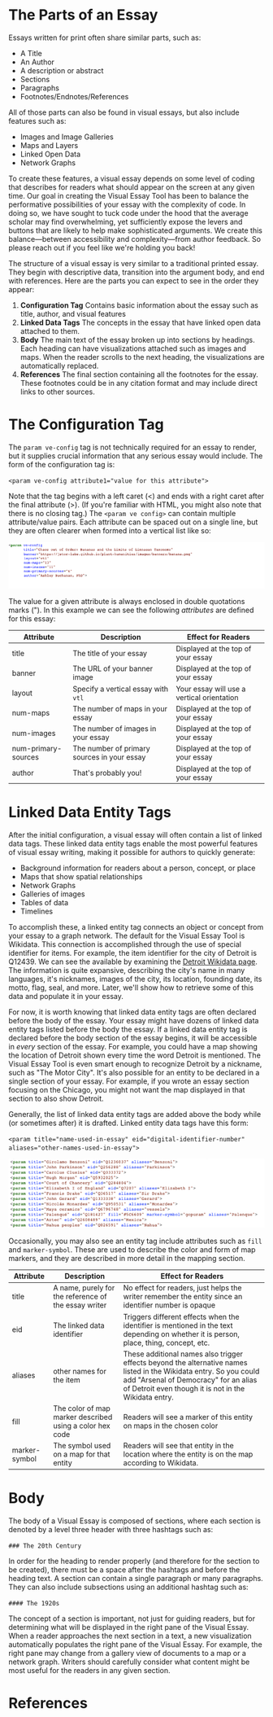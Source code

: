 # The Parts of an Essay

Essays written for print often share similar parts, such as:

* A Title
* An Author
* A description or abstract
* Sections
* Paragraphs
* Footnotes/Endnotes/References

All of those parts can also be found in visual essays, but also include features such as:

* Images and Image Galleries
* Maps and Layers
* Linked Open Data
* Network Graphs

To create these features, a visual essay depends on some level of coding that describes for readers what should appear on the screen at any given time. Our goal in creating the Visual Essay Tool has been to balance the performative possibilities of your essay with the complexity of code. In doing so, we have sought to tuck code under the hood that the average scholar may find overwhelming, yet sufficiently expose the levers and buttons that are likely to help make sophisticated arguments. We create this balance—between accessibility and complexity—from author feedback. So please reach out if you feel like we're holding you back!

The structure of a visual essay is very similar to a traditional printed essay. They begin with descriptive data, transition into the argument body, and end with references. Here are the parts you can expect to see in the order they appear:

1. **Configuration Tag** Contains basic information about the essay such as title, author, and visual features
2. **Linked Data Tags** The concepts in the essay that have linked open data attached to them.
3. **Body** The main text of the essay broken up into sections by headings. Each heading can have visualizations attached such as images and maps. When the reader scrolls to the next heading, the visualizations are automatically replaced.
4. **References** The final section containing all the footnotes for the essay. These footnotes could be in any citation format and may include direct links to other sources.

# The Configuration Tag

The `param ve-config` tag is not technically required for an essay to render, but it supplies crucial information that any serious essay would include. The form of the configuration tag is:

`<param ve-config attribute1="value for this attribute">`

Note that the tag begins with a left caret (<) and ends with a right caret after the final attribute (>). (If you're familiar with HTML, you might also note that there is no closing tag.) The `<param ve config>` can contain multiple attribute/value pairs. Each attribute can be spaced out on a single line, but they are often clearer when formed into a vertical list like so:

![An example configuration tag](config-tag.png)

The value for a given attribute is always enclosed in double quotations marks ("). In this example we can see the following *attributes* are defined for this essay:

|Attribute|Description|Effect for Readers|
|---|---|---|
|title|The title of your essay|Displayed at the top of your essay|
|banner|The URL of your banner image|Displayed at the top of your essay|
|layout|Specify a vertical essay with `vtl`|Your essay will use a vertical orientation|
|num-maps|The number of maps in your essay|Displayed at the top of your essay|
|num-images|The number of images in your essay|Displayed at the top of your essay|
|num-primary-sources|The number of primary sources in your essay|Displayed at the top of your essay|
|author|That's probably you!|Displayed at the top of your essay|

# Linked Data Entity Tags

After the initial configuration, a visual essay will often contain a list of linked data tags. These linked data entity tags enable the most powerful features of visual essay writing, making it possible for authors to quickly generate:

* Background information for readers about a person, concept, or place 
* Maps that show spatial relationships
* Network Graphs
* Galleries of images
* Tables of data
* Timelines

To accomplish these, a linked entity tag connects an object or concept from your essay to a graph network. The default for the Visual Essay Tool is Wikidata. This connection is accomplished through the use of special identifier for items. For example, the item identifier for the city of Detroit is Q12439. We can see the available by examining the [Detroit Wikidata page](https://www.wikidata.org/wiki/Q12439). The information is quite expansive, describing the city's name in many languages, it's nicknames, images of the city, its location, founding date, its motto, flag, seal, and more. Later, we'll show how to retrieve some of this data and populate it in your essay. 

For now, it is worth knowing that linked data entity tags are often declared before the body of the essay. Your essay might have dozens of linked data entity tags listed before the body the essay. If a linked data entity tag is declared before the body section of the essay begins, it will be accessible in *every* section of the essay. For example, you could have a map showing the location of Detroit shown every time the word Detroit is mentioned. The Visual Essay Tool is even smart enough to recognize Detroit by a nickname, such as "The Motor City". It's also possible for an entity to be declared in a single section of your essay. For example, if you wrote an essay section focusing on the Chicago, you might not want the map displayed in that section to also show Detroit. 

Generally, the list of linked data entity tags are added above the body while (or sometimes after) it is drafted. Linked entity data tags have this form:

`<param title="name-used-in-essay" eid="digital-identifier-number" aliases="other-names-used-in-essay">`

![An example of linked data entity tags](linked-entities.png)

Occasionally, you may also see an entity tag include attributes such as `fill` and `marker-symbol`. These are used to describe the color and form of map markers, and they are described in more detail in the mapping section.

|Attribute|Description|Effect for Readers|
|---|---|---|
|title|A name, purely for the reference of the essay writer|No effect for readers, just helps the writer remember the entity since an identifier number is opaque|
|eid|The linked data identifier|Triggers different effects when the identifier is mentioned in the text depending on whether it is person, place, thing, concept, etc.|
|aliases|other names for the item|These additional names also trigger effects beyond the alternative names listed in the Wikidata entry. So you could add "Arsenal of Democracy" for an alias of Detroit even though it is not in the Wikidata entry.|
|fill|The color of map marker described using a color hex code|Readers will see a marker of this entity on maps in the chosen color|
|marker-symbol|The symbol used on a map for that entity|Readers will see that entity in the location where the entity is on the map according to Wikidata.|

# Body

The body of a Visual Essay is composed of sections, where each section is denoted by a level three header with three hashtags such as:

`### The 20th Century`

In order for the heading to render properly (and therefore for the section to be created), there must be a space after the hashtags and before the heading text. A section can contain a single paragraph or many paragraphs. They can also include subsections using an additional hashtag such as:

`#### The 1920s`

The concept of a section is important, not just for guiding readers, but for determining what will be displayed in the right pane of the Visual Essay. When a reader approaches the next section in a text, a new visualization automatically populates the right pane of the Visual Essay. For example, the right pane may change from a gallery view of documents to a map or a network graph. Writers should carefully consider what content might be most useful for the readers in any given section.

# References


 
